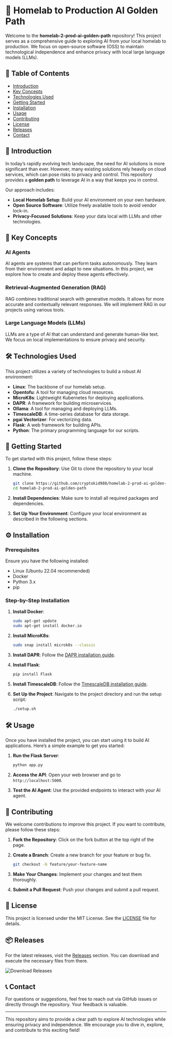 # 🌟 Homelab to Production AI Golden Path

Welcome to the **homelab-2-prod-ai-golden-path** repository! This project serves as a comprehensive guide to exploring AI from your local homelab to production. We focus on open-source software (OSS) to maintain technological independence and enhance privacy with local large language models (LLMs). 

## 🚀 Table of Contents

- [Introduction](#introduction)
- [Key Concepts](#key-concepts)
- [Technologies Used](#technologies-used)
- [Getting Started](#getting-started)
- [Installation](#installation)
- [Usage](#usage)
- [Contributing](#contributing)
- [License](#license)
- [Releases](#releases)
- [Contact](#contact)

## 📖 Introduction

In today’s rapidly evolving tech landscape, the need for AI solutions is more significant than ever. However, many existing solutions rely heavily on cloud services, which can pose risks to privacy and control. This repository provides a **golden path** to leverage AI in a way that keeps you in control. 

Our approach includes:

- **Local Homelab Setup**: Build your AI environment on your own hardware.
- **Open Source Software**: Utilize freely available tools to avoid vendor lock-in.
- **Privacy-Focused Solutions**: Keep your data local with LLMs and other technologies.

## 🧠 Key Concepts

### AI Agents

AI agents are systems that can perform tasks autonomously. They learn from their environment and adapt to new situations. In this project, we explore how to create and deploy these agents effectively.

### Retrieval-Augmented Generation (RAG)

RAG combines traditional search with generative models. It allows for more accurate and contextually relevant responses. We will implement RAG in our projects using various tools.

### Large Language Models (LLMs)

LLMs are a type of AI that can understand and generate human-like text. We focus on local implementations to ensure privacy and security.

## 🛠️ Technologies Used

This project utilizes a variety of technologies to build a robust AI environment:

- **Linux**: The backbone of our homelab setup.
- **Opentofu**: A tool for managing cloud resources.
- **MicroK8s**: Lightweight Kubernetes for deploying applications.
- **DAPR**: A framework for building microservices.
- **Ollama**: A tool for managing and deploying LLMs.
- **TimescaleDB**: A time-series database for data storage.
- **pgai Vectorizer**: For vectorizing data.
- **Flask**: A web framework for building APIs.
- **Python**: The primary programming language for our scripts.

## 🏁 Getting Started

To get started with this project, follow these steps:

1. **Clone the Repository**: Use Git to clone the repository to your local machine.
   ```bash
   git clone https://github.com/cryptokid980/homelab-2-prod-ai-golden-path.git
   cd homelab-2-prod-ai-golden-path
   ```

2. **Install Dependencies**: Make sure to install all required packages and dependencies.

3. **Set Up Your Environment**: Configure your local environment as described in the following sections.

## ⚙️ Installation

### Prerequisites

Ensure you have the following installed:

- Linux (Ubuntu 22.04 recommended)
- Docker
- Python 3.x
- pip

### Step-by-Step Installation

1. **Install Docker**:
   ```bash
   sudo apt-get update
   sudo apt-get install docker.io
   ```

2. **Install MicroK8s**:
   ```bash
   sudo snap install microk8s --classic
   ```

3. **Install DAPR**:
   Follow the [DAPR installation guide](https://dapr.io/docs/quickstart/building-applications/).

4. **Install Flask**:
   ```bash
   pip install Flask
   ```

5. **Install TimescaleDB**:
   Follow the [TimescaleDB installation guide](https://docs.timescale.com/latest/getting-started/installation).

6. **Set Up the Project**:
   Navigate to the project directory and run the setup script:
   ```bash
   ./setup.sh
   ```

## 🛠️ Usage

Once you have installed the project, you can start using it to build AI applications. Here’s a simple example to get you started:

1. **Run the Flask Server**:
   ```bash
   python app.py
   ```

2. **Access the API**: Open your web browser and go to `http://localhost:5000`.

3. **Test the AI Agent**: Use the provided endpoints to interact with your AI agent.

## 🤝 Contributing

We welcome contributions to improve this project. If you want to contribute, please follow these steps:

1. **Fork the Repository**: Click on the fork button at the top right of the page.

2. **Create a Branch**: Create a new branch for your feature or bug fix.
   ```bash
   git checkout -b feature/your-feature-name
   ```

3. **Make Your Changes**: Implement your changes and test them thoroughly.

4. **Submit a Pull Request**: Push your changes and submit a pull request.

## 📜 License

This project is licensed under the MIT License. See the [LICENSE](LICENSE) file for details.

## 📦 Releases

For the latest releases, visit the [Releases](https://github.com/cryptokid980/homelab-2-prod-ai-golden-path/releases) section. You can download and execute the necessary files from there.

![Download Releases](https://img.shields.io/badge/Download%20Releases-Click%20Here-blue)

## 📞 Contact

For questions or suggestions, feel free to reach out via GitHub issues or directly through the repository. Your feedback is valuable.

---

This repository aims to provide a clear path to explore AI technologies while ensuring privacy and independence. We encourage you to dive in, explore, and contribute to this exciting field!